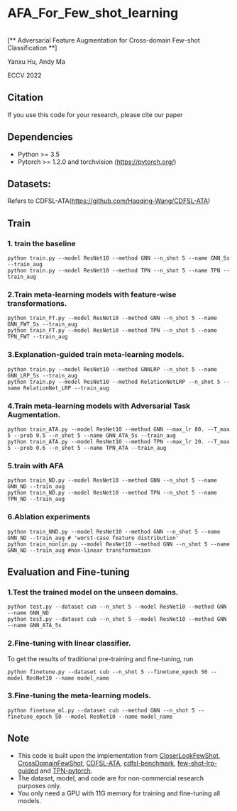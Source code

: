 # AFA_For_Few_shot_learning

<br>
[** Adversarial Feature Augmentation for Cross-domain Few-shot Classification **]
<br>

Yanxu Hu, Andy Ma

ECCV 2022

## Citation
If you use this code for your research, please cite our paper

## Dependencies
* Python >= 3.5
* Pytorch >= 1.2.0 and torchvision (https://pytorch.org/)

## Datasets:
Refers to CDFSL-ATA(https://github.com/Haoqing-Wang/CDFSL-ATA)

## Train
### 1. train the baseline

```
python train.py --model ResNet10 --method GNN --n_shot 5 --name GNN_5s --train_aug
python train.py --model ResNet10 --method TPN --n_shot 5 --name TPN --train_aug
```

### 2.Train meta-learning models with feature-wise transformations.

```
python train_FT.py --model ResNet10 --method GNN --n_shot 5 --name GNN_FWT_5s --train_aug
python train_FT.py --model ResNet10 --method TPN --n_shot 5 --name TPN_FWT --train_aug
```

### 3.Explanation-guided train meta-learning models.

```
python train.py --model ResNet10 --method GNNLRP --n_shot 5 --name GNN_LRP_5s --train_aug
python train.py --model ResNet10 --method RelationNetLRP --n_shot 5 --name RelationNet_LRP --train_aug
```

### 4.Train meta-learning models with Adversarial Task Augmentation.

```
python train_ATA.py --model ResNet10 --method GNN --max_lr 80. --T_max 5 --prob 0.5 --n_shot 5 --name GNN_ATA_5s --train_aug
python train_ATA.py --model ResNet10 --method TPN --max_lr 20. --T_max 5 --prob 0.6 --n_shot 5 --name TPN_ATA --train_aug
```

### 5.train with AFA

```
python train_ND.py --model ResNet10 --method GNN --n_shot 5 --name GNN_ND --train_aug
python train_ND.py --model ResNet10 --method TPN --n_shot 5 --name TPN_ND --train_aug
```

### 6.Ablation experiments

```
python train_NND.py --model ResNet10 --method GNN --n_shot 5 --name GNN_ND --train_aug # 'worst-case feature distribution'
python train_nonlin.py --model ResNet10 --method GNN --n_shot 5 --name GNN_ND --train_aug #non-linear transformation
```

## Evaluation and Fine-tuning

### 1.Test the trained model on the unseen domains.

```
python test.py --dataset cub --n_shot 5 --model ResNet10 --method GNN --name GNN_ND
python test.py --dataset cub --n_shot 5 --model ResNet10 --method GNN --name GNN_ATA_5s
```

### 2.Fine-tuning with linear classifier.
To get the results of traditional pre-training and fine-tuning, run

```
python finetune.py --dataset cub --n_shot 5 --finetune_epoch 50 --model ResNet10 --name model_name
```

### 3.Fine-tuning the meta-learning models.

```
python finetune_ml.py --dataset cub --method GNN --n_shot 5 --finetune_epoch 50 --model ResNet10 --name model_name
```

## Note

- This code is built upon the implementation from [CloserLookFewShot](https://github.com/wyharveychen/CloserLookFewShot), [CrossDomainFewShot](https://github.com/hytseng0509/CrossDomainFewShot), [CDFSL-ATA](https://github.com/Haoqing-Wang/CDFSL-ATA), [cdfsl-benchmark](https://github.com/IBM/cdfsl-benchmark), [few-shot-lrp-guided](https://github.com/SunJiamei/few-shot-lrp-guided) and [TPN-pytorch](https://github.com/csyanbin/TPN-pytorch).
- The dataset, model, and code are for non-commercial research purposes only.
- You only need a GPU with 11G memory for training and fine-tuning all models.
